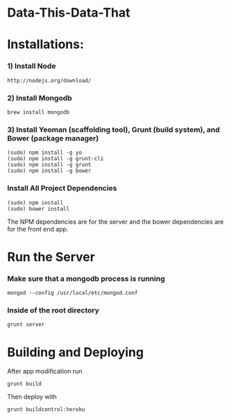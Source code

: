 Data-This-Data-That
===================

<h1> Installations: </h1>

<h3>1) Install Node</h3>

    http://nodejs.org/download/
    
<h3>2) Install Mongodb</h3>

    brew install mongodb
    
<h3>3) Install Yeoman (scaffolding tool), Grunt (build system), and Bower (package manager)</h3>

    (sudo) npm install -g yo
    (sudo) npm install -g grunt-cli
    (sudo) npm install -g grunt
    (sudo) npm install -g bower
    
<h3>Install All Project Dependencies </h3>

	(sudo) npm install 
	(sudo) bower install
	
The NPM dependencies are for the server and the bower dependencies are for the front end app.

<h1> Run the Server </h1>
    
<h3> Make sure that a mongodb process is running </h3>

    mongod --config /usr/local/etc/mongod.conf
    
<h3> Inside of the root directory </h3>

    grunt server

<h1> Building and Deploying </h1>

After app modification run

	grunt build
	
Then deploy with

	grunt buildcontrol:heroku
